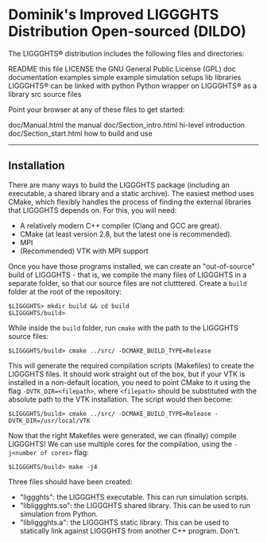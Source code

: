 # Dominik's Improved LIGGGHTS Distribution Open-sourced (DILDO)

The LIGGGHTS® distribution includes the following files and directories:

README          this file
LICENSE         the GNU General Public License (GPL)
doc             documentation
examples        simple example simulation setups
lib             libraries LIGGGHTS® can be linked with
python          Python wrapper on LIGGGHTS® as a library
src             source files

Point your browser at any of these files to get started:

doc/Manual.html	           the manual
doc/Section_intro.html	   hi-level introduction
doc/Section_start.html	   how to build and use

---

## Installation

There are many ways to build the LIGGGHTS package (including an executable, a shared library and a static archive). The easiest method uses CMake, which flexibly handles the process of finding the external libraries that LIGGGHTS depends on. For this, you will need:

- A relatively modern C++ compiler (Clang and GCC are great).
- CMake (at least version 2.8, but the latest one is recommended).
- MPI
- (Recommended) VTK with MPI support

Once you have those programs installed, we can create an "out-of-source" build of LIGGGHTS - that is, we compile the many files of LIGGGHTS in a separate folder, so that our source files are not clutttered. Create a `build` folder at the root of the repository:

```
$LIGGGHTS> mkdir build && cd build
$LIGGGHTS/build>
```

While inside the `build` folder, run `cmake` with the path to the LIGGGHTS source files:

```
$LIGGGHTS/build> cmake ../src/ -DCMAKE_BUILD_TYPE=Release
```

This will generate the required compilation scripts (Makefiles) to create the LIGGGHTS files. It should work straight out of the box, but if your VTK is installed in a non-default location, you need to point CMake to it using the flag `-DVTK_DIR=<filepath>`, where `<filepath>` should be substituted with the absolute path to the VTK installation. The script would then become:

```
$LIGGGHTS/build> cmake ../src/ -DCMAKE_BUILD_TYPE=Release -DVTK_DIR=/usr/local/VTK
```

Now that the right Makefiles were generated, we can (finally) compile LIGGGHTS! We can use multiple cores for the compilation, using the `-j<number of cores>` flag:

```
$LIGGGHTS/build> make -j4
```

Three files should have been created:
- "liggghts": the LIGGGHTS executable. This can run simulation scripts.
- "libliggghts.so": the LIGGGHTS shared library. This can be used to run simulation from Python.
- "libliggghts.a": the LIGGGHTS static library. This can be used to statically link against LIGGGHTS from another C++ program. Don't.
